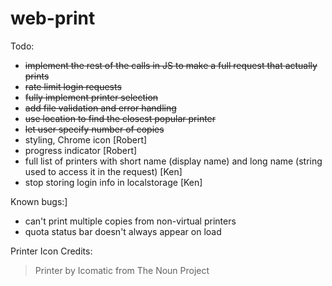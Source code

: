 web-print
=========

Todo:
- ~~implement the rest of the calls in JS to make a full request that actually prints~~
- ~~rate limit login requests~~
- ~~fully implement printer selection~~
- ~~add file validation and error handling~~
- ~~use location to find the closest popular printer~~
- ~~let user specify number of copies~~
- styling, Chrome icon [Robert]
- progress indicator [Robert]
- full list of printers with short name (display name) and long name (string used to access it in the request) [Ken]
- stop storing login info in localstorage [Ken]

Known bugs:]
- can't print multiple copies from non-virtual printers
- quota status bar doesn't always appear on load

Printer Icon Credits:

> Printer by Icomatic from The Noun Project

